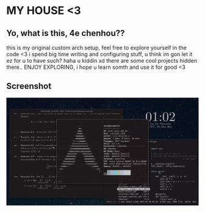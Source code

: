 # MY HOUSE <3

## Yo, what is this, 4e chenhou??

this is my original custom arch setup, feel free to explore yourself in the code <3
i spend big time writing and configuring stuff, u think im gon let it ez for u to have such? haha u kiddin xd
there are some cool projects hidden there.. ENJOY EXPLORING, i hope u learn somth and use it for good <3

## Screenshot

![](./screenshot.png)
